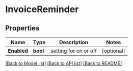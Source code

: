 # InvoiceReminder

## Properties

Name | Type | Description | Notes
------------ | ------------- | ------------- | -------------
**Enabled** | **bool** | setting for on or off | [optional] 

[[Back to Model list]](../README.md#documentation-for-models) [[Back to API list]](../README.md#documentation-for-api-endpoints) [[Back to README]](../README.md)


